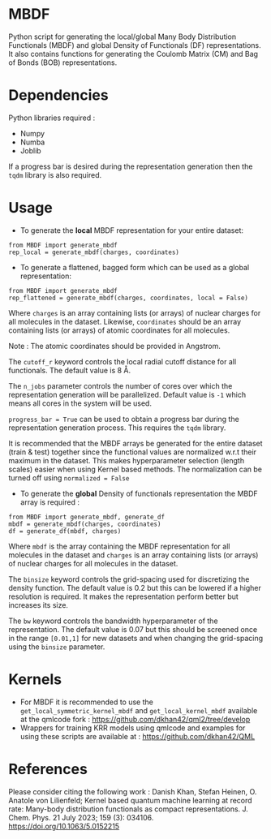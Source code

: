 # MBDF
Python script for generating the local/global Many Body Distribution Functionals (MBDF) and global Density of Functionals (DF) representations.
It also contains functions for generating the Coulomb Matrix (CM) and Bag of Bonds (BOB) representations.

# Dependencies
Python libraries required : 
* Numpy
* Numba
* Joblib

If a progress bar is desired during the representation generation then the `tqdm` library is also required.

# Usage
* To generate the **local** MBDF representation for your entire dataset:
```
from MBDF import generate_mbdf
rep_local = generate_mbdf(charges, coordinates)
```
* To generate a flattened, bagged form which can be used as a global representation:
```
from MBDF import generate_mbdf
rep_flattened = generate_mbdf(charges, coordinates, local = False)
```

Where `charges` is an array containing lists (or arrays) of nuclear charges for all molecules in the dataset. Likewise, `coordinates` should be an array containing lists (or arrays) of atomic coordinates for all molecules. 

Note : The atomic coordinates should be provided in Angstrom.

The `cutoff_r` keyword controls the local radial cutoff distance for all functionals. The default value is 8 Å.

The `n_jobs` parameter controls the number of cores over which the representation generation will be parallelized. Default value is `-1` which means all cores in the system will be used.

`progress_bar = True` can be used to obtain a progress bar during the representation generation process. This requires the `tqdm` library.

It is recommended that the MBDF arrays be generated for the entire dataset (train & test) together since the functional values are normalized w.r.t their maximum in the dataset. This makes hyperparameter selection (length scales) easier when using Kernel based methods. The normalization can be turned off using `normalized = False`



* To generate the **global** Density of functionals representation the MBDF array is required :
```
from MBDF import generate_mbdf, generate_df
mbdf = generate_mbdf(charges, coordinates)
df = generate_df(mbdf, charges)
```
Where `mbdf` is the array containing the MBDF representation for all molecules in the dataset and `charges` is an array containing lists (or arrays) of nuclear charges for all molecules in the dataset.

The `binsize` keyword controls the grid-spacing used for discretizing the density function. The default value is 0.2 but this can be lowered if a higher resolution is required. It makes the representation perform better but increases its size.

The `bw` keyword controls the bandwidth hyperparameter of the representation. The default value is 0.07 but this should be screened once in the range `[0.01,1]` for new datasets and when changing the grid-spacing using the `binsize` parameter.

# Kernels
* For MBDF it is recommended to use the `get_local_symmetric_kernel_mbdf` and `get_local_kernel_mbdf` available at the qmlcode fork : https://github.com/dkhan42/qml2/tree/develop
* Wrappers for training KRR models using qmlcode and examples for using these scripts are available at : https://github.com/dkhan42/QML

# References
Please consider citing the following work :
Danish Khan, Stefan Heinen, O. Anatole von Lilienfeld; Kernel based quantum machine learning at record rate: Many-body distribution functionals as compact representations. J. Chem. Phys. 21 July 2023; 159 (3): 034106. https://doi.org/10.1063/5.0152215
